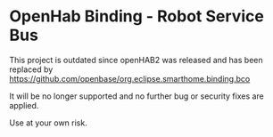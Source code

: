 # OpenHab Binding - Robot Service Bus

This project is outdated since openHAB2 was released and has been replaced by https://github.com/openbase/org.eclipse.smarthome.binding.bco

It will be no longer supported and no further bug or security fixes are applied.

Use at your own risk.

